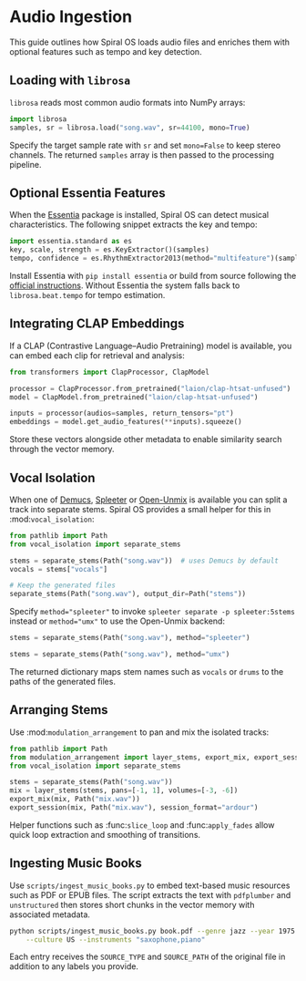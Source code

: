 # Audio Ingestion

This guide outlines how Spiral OS loads audio files and enriches them with optional features such as tempo and key detection.

## Loading with `librosa`

`librosa` reads most common audio formats into NumPy arrays:

```python
import librosa
samples, sr = librosa.load("song.wav", sr=44100, mono=True)
```

Specify the target sample rate with `sr` and set `mono=False` to keep stereo channels. The returned `samples` array is then passed to the processing pipeline.

## Optional Essentia Features

When the [Essentia](https://essentia.upf.edu) package is installed, Spiral OS can detect musical characteristics. The following snippet extracts the key and tempo:

```python
import essentia.standard as es
key, scale, strength = es.KeyExtractor()(samples)
tempo, confidence = es.RhythmExtractor2013(method="multifeature")(samples)
```

Install Essentia with `pip install essentia` or build from source following the [official instructions](https://github.com/MTG/essentia#installation). Without Essentia the system falls back to `librosa.beat.tempo` for tempo estimation.

## Integrating CLAP Embeddings

If a CLAP (Contrastive Language–Audio Pretraining) model is available, you can embed each clip for retrieval and analysis:

```python
from transformers import ClapProcessor, ClapModel

processor = ClapProcessor.from_pretrained("laion/clap-htsat-unfused")
model = ClapModel.from_pretrained("laion/clap-htsat-unfused")

inputs = processor(audios=samples, return_tensors="pt")
embeddings = model.get_audio_features(**inputs).squeeze()
```

Store these vectors alongside other metadata to enable similarity search through the vector memory.

## Vocal Isolation

When one of [Demucs](https://github.com/facebookresearch/demucs),
[Spleeter](https://github.com/deezer/spleeter) or
[Open-Unmix](https://github.com/sigsep/open-unmix-pytorch) is available you can
split a track into separate stems. Spiral OS provides a small helper for this in
:mod:`vocal_isolation`:

```python
from pathlib import Path
from vocal_isolation import separate_stems

stems = separate_stems(Path("song.wav"))  # uses Demucs by default
vocals = stems["vocals"]

# Keep the generated files
separate_stems(Path("song.wav"), output_dir=Path("stems"))
```

Specify ``method="spleeter"`` to invoke ``spleeter separate -p spleeter:5stems``
instead or ``method="umx"`` to use the Open-Unmix backend:

```python
stems = separate_stems(Path("song.wav"), method="spleeter")
```

```python
stems = separate_stems(Path("song.wav"), method="umx")
```

The returned dictionary maps stem names such as ``vocals`` or ``drums`` to the
paths of the generated files.

## Arranging Stems

Use :mod:`modulation_arrangement` to pan and mix the isolated tracks:

```python
from pathlib import Path
from modulation_arrangement import layer_stems, export_mix, export_session
from vocal_isolation import separate_stems

stems = separate_stems(Path("song.wav"))
mix = layer_stems(stems, pans=[-1, 1], volumes=[-3, -6])
export_mix(mix, Path("mix.wav"))
export_session(mix, Path("mix.wav"), session_format="ardour")
```

Helper functions such as :func:`slice_loop` and :func:`apply_fades` allow quick
loop extraction and smoothing of transitions.

## Ingesting Music Books

Use `scripts/ingest_music_books.py` to embed text-based music resources such as
PDF or EPUB files. The script extracts the text with `pdfplumber` and
`unstructured` then stores short chunks in the vector memory with associated
metadata.

```bash
python scripts/ingest_music_books.py book.pdf --genre jazz --year 1975 \
    --culture US --instruments "saxophone,piano"
```

Each entry receives the ``SOURCE_TYPE`` and ``SOURCE_PATH`` of the original
file in addition to any labels you provide.
